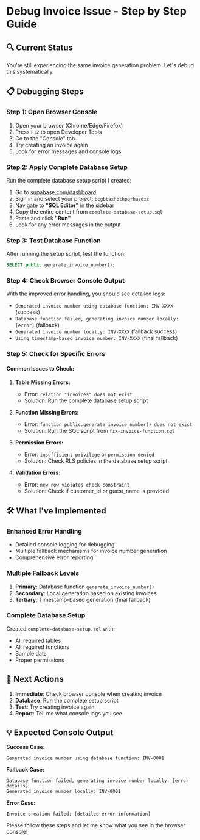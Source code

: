 # Debug Invoice Issue - Step by Step Guide

## 🔍 Current Status
You're still experiencing the same invoice generation problem. Let's debug this systematically.

## 📋 Debugging Steps

### Step 1: Open Browser Console
1. Open your browser (Chrome/Edge/Firefox)
2. Press `F12` to open Developer Tools
3. Go to the "Console" tab
4. Try creating an invoice again
5. Look for error messages and console logs

### Step 2: Apply Complete Database Setup
Run the complete database setup script I created:

1. Go to [supabase.com/dashboard](https://supabase.com/dashboard)
2. Sign in and select your project: `bcgbtaxhbthpqrhazdxc`
3. Navigate to **"SQL Editor"** in the sidebar
4. Copy the entire content from `complete-database-setup.sql`
5. Paste and click **"Run"**
6. Look for any error messages in the output

### Step 3: Test Database Function
After running the setup script, test the function:
```sql
SELECT public.generate_invoice_number();
```

### Step 4: Check Browser Console Output
With the improved error handling, you should see detailed logs:
- `Generated invoice number using database function: INV-XXXX` (success)
- `Database function failed, generating invoice number locally: [error]` (fallback)
- `Generated invoice number locally: INV-XXXX` (fallback success)
- `Using timestamp-based invoice number: INV-XXXX` (final fallback)

### Step 5: Check for Specific Errors

#### Common Issues to Check:

1. **Table Missing Errors:**
   - Error: `relation "invoices" does not exist`
   - Solution: Run the complete database setup script

2. **Function Missing Errors:**
   - Error: `function public.generate_invoice_number() does not exist`
   - Solution: Run the SQL script from `fix-invoice-function.sql`

3. **Permission Errors:**
   - Error: `insufficient privilege` or `permission denied`
   - Solution: Check RLS policies in the database setup script

4. **Validation Errors:**
   - Error: `new row violates check constraint`
   - Solution: Check if customer_id or guest_name is provided

## 🛠️ What I've Implemented

### Enhanced Error Handling
- Detailed console logging for debugging
- Multiple fallback mechanisms for invoice number generation
- Comprehensive error reporting

### Multiple Fallback Levels
1. **Primary**: Database function `generate_invoice_number()`
2. **Secondary**: Local generation based on existing invoices
3. **Tertiary**: Timestamp-based generation (final fallback)

### Complete Database Setup
Created `complete-database-setup.sql` with:
- All required tables
- All required functions
- Sample data
- Proper permissions

## 📱 Next Actions

1. **Immediate**: Check browser console when creating invoice
2. **Database**: Run the complete setup script
3. **Test**: Try creating invoice again
4. **Report**: Tell me what console logs you see

## 💡 Expected Console Output

**Success Case:**
```
Generated invoice number using database function: INV-0001
```

**Fallback Case:**
```
Database function failed, generating invoice number locally: [error details]
Generated invoice number locally: INV-0001
```

**Error Case:**
```
Invoice creation failed: [detailed error information]
```

Please follow these steps and let me know what you see in the browser console!
